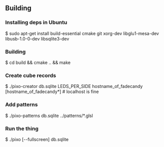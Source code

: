 ## Building

### Installing deps in Ubuntu
$ sudo apt-get install build-essential cmake git xorg-dev libglu1-mesa-dev libusb-1.0-0-dev libsqlite3-dev

### Building
$ cd build && cmake .. && make

### Create cube records
$ ./pixo-creator db.sqlite LEDS_PER_SIDE hostname_of_fadecandy [hostname_of_fadecandy*]  # localhost is fine

### Add patterns
$ ./pixo-patterns db.sqlite ../patterns/*.glsl

### Run the thing
$ ./pixo [--fullscreen] db.sqlite
